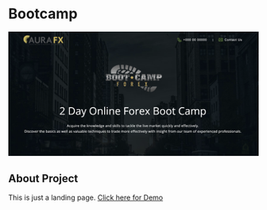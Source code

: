 # Bootcamp
![showcase](screenshot.png)

## About Project
This is just a landing page.
[Click here for Demo](https://bootcamp.mehulgolania.now.sh)
